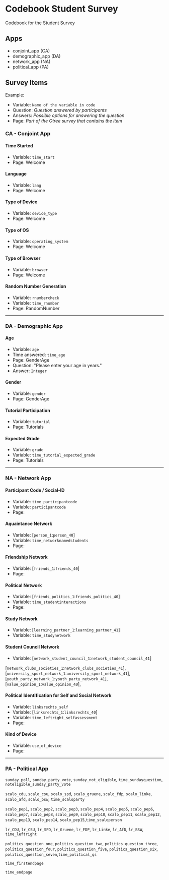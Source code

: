# Codebook Student Survey 

Codebook for the Student Survey

## Apps
- conjoint_app (CA)   
- demographic_app (DA)
- network_app (NA)
- political_app (PA)

## Survey Items  
Example: 
- Variable: `Name of the variable in code`
- Question: _Question answered by participants_
- Answers: _Possible options for answering the question_
- Page: _Part of the Otree survey that contains the item_

### CA - Conjoint App 

#### Time Started
- Variable: `time_start`
- Page: Welcome 

#### Language 
- Variable: `lang` 
- Page: Welcome

#### Type of Device
- Variable: `device_type`
- Page: Welcome

#### Type of OS
- Variable: `operating_system`
- Page: Welcome

#### Type of Browser
- Variable: `browser`
- Page: Welcome 

#### Random Number Generation 
- Variable: `rnumbercheck`
- Variable: `time_rnumber`
- Page: RandomNumber

***

### DA - Demographic App 

#### Age
- Variable: `age`
- Time answered: `time_age`
- Page: GenderAge
- Question: "Please enter your age in years."
- Answer: `Integer`

#### Gender 
- Variable: `gender`
- Page: GenderAge

#### Tutorial Participation 
- Variable: `tutorial`
- Page: Tutorials

#### Expected Grade 
- Variable: `grade`
- Variable: `time_tutorial_expected_grade`
- Page: Tutorials

***

### NA - Network App

#### Participant Code / Social-ID
- Variable: `time_participantcode`
- Variable: `participantcode`
- Page: 

#### Aquaintance Network
- Variable: [`person_1`:`person_40`]
- Variable: `time_networknamedstudents`
- Page: 

#### Friendship Network 
- Variable: [`friends_1`:`friends_40`]
- Page: 

#### Political Network 
- Variable: [`friends_politics_1`:`friends_politics_40`]
- Variable: `time_studentinteractions`
- Page: 

#### Study Network 
- Variable: [`learning_partner_1`:`learning_partner_41`]
- Variable: `time_studynetwork`

#### Student Council Network
- Variable: [`network_student_council_1`:`network_student_council_41`]


[`network_clubs_societies_1`:`network_clubs_societies_41`],
[`university_sport_network_1`:`university_sport_network_41`],
[`youth_party_network_1`:`youth_party_network_41`],
[`value_opinion_1`:`value_opinion_40`],

#### Political Identification for Self and Social Network 
- Variable: `linksrechts_self`
- Variable: [`linksrechts_1`:`linksrechts_40`]
- Variable: `time_leftright_selfassessment`
- Page: 

#### Kind of Device 
- Variable: `use_of_device`
- Page: 

***

### PA - Political App

`sunday_poll`, `sunday_party_vote`, `sunday_not_eligible`, `time_sundayquestion`, `noteligible_sunday_party_vote`

`scalo_cdu`, `scalo_csu`, `scalo_spd`, `scalo_gruene`, `scalo_fdp`, `scalo_linke`, `scalo_afd`, `scalo_bsw`, `time_scaloparty`

`scalo_pep1`, `scalo_pep2`, `scalo_pep3`, `scalo_pep4`, `scalo_pep5`, `scalo_pep6`, `scalo_pep7`, `scalo_pep8`,
`scalo_pep9`, `scalo_pep10`, `scalo_pep11`, `scalo_pep12`, `scalo_pep13`, `scalo_pep14`, `scalo_pep15`,`time_scaloperson`

`lr_CDU`, `lr_CSU`, `lr_SPD`, `lr_Gruene`, `lr_FDP`, `lr_Linke`, `lr_AfD`, `lr_BSW`, `time_leftright`

`politics_question_one`, `politics_question_two`, `politics_question_three`, `politics_question_four`,
`politics_question_five`, `politics_question_six`, `politics_question_seven`,`time_political_qs`

`time_firstendpage`

`time_endpage`